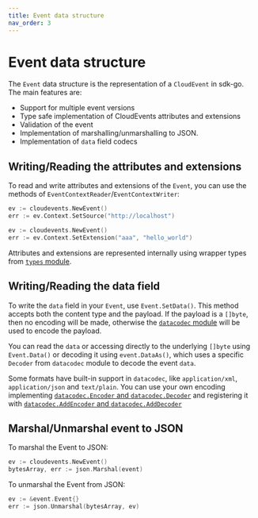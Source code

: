 ```yaml
---
title: Event data structure
nav_order: 3
---
```


# Event data structure

The `Event` data structure is the representation of a `CloudEvent` in sdk-go. The main features are:

* Support for multiple event versions
* Type safe implementation of CloudEvents attributes and extensions
* Validation of the event
* Implementation of marshalling/unmarshalling to JSON.
* Implementation of `data` field codecs

## Writing/Reading the attributes and extensions

To read and write attributes and extensions of the `Event`, you can use the methods of `EventContextReader`/`EventContextWriter`:

```go
ev := cloudevents.NewEvent()
err := ev.Context.SetSource("http://localhost")
```

```go
ev := cloudevents.NewEvent()
err := ev.Context.SetExtension("aaa", "hello_world")
```

Attributes and extensions are represented internally using wrapper types from [`types` module](https://github.com/cloudevents/sdk-go/tree/master/v2/types). 

## Writing/Reading the data field

To write the `data` field in your `Event`, use `Event.SetData()`. This method accepts 
both the content type and the payload. If the payload is a `[]byte`, then no encoding
will be made, otherwise the [`datacodec` module](https://github.com/cloudevents/sdk-go/tree/master/v2/event/datacodec) will be used to 
encode the payload. 

You can read the `data` or accessing directly to the underlying `[]byte` using `Event.Data()` or
decoding it using `event.DataAs()`, which uses a specific `Decoder` from `datacodec` module
to decode the event `data`.

Some formats have built-in support in `datacodec`, like `application/xml`, 
`application/json` and `text/plain`. You can use your own encoding implementing 
[`datacodec.Encoder` and `datacodec.Decoder`](https://github.com/cloudevents/sdk-go/tree/master/v2/event/datacodec/codec.go) and registering
it with [`datacodec.AddEncoder` and `datacodec.AddDecoder`](https://github.com/cloudevents/sdk-go/tree/master/v2/event/datacodec/codec.go)

## Marshal/Unmarshal event to JSON

To marshal the Event to JSON:

```go
ev := cloudevents.NewEvent()
bytesArray, err := json.Marshal(event)
```

To unmarshal the Event from JSON:

```go
ev := &event.Event{}
err := json.Unmarshal(bytesArray, ev)
```